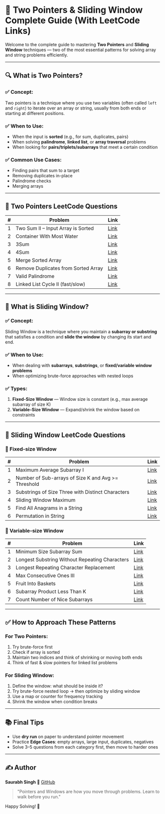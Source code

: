 # 📌 Two Pointers & Sliding Window Complete Guide (With LeetCode Links)

Welcome to the complete guide to mastering **Two Pointers** and **Sliding Window** techniques — two of the most essential patterns for solving array and string problems efficiently.

---

## 🔍 What is Two Pointers?

### ✅ Concept:

Two pointers is a technique where you use two variables (often called `left` and `right`) to iterate over an array or string, usually from both ends or starting at different positions.

### ✅ When to Use:

* When the input is **sorted** (e.g., for sum, duplicates, pairs)
* When solving **palindrome**, **linked list**, or **array traversal** problems
* When looking for **pairs/triplets/subarrays** that meet a certain condition

### ✅ Common Use Cases:

* Finding pairs that sum to a target
* Removing duplicates in-place
* Palindrome checks
* Merging arrays

---

## 🚀 Two Pointers LeetCode Questions

| # | Problem                             | Link                                                                       |
| - | ----------------------------------- | -------------------------------------------------------------------------- |
| 1 | Two Sum II – Input Array is Sorted  | [Link](https://leetcode.com/problems/two-sum-ii-input-array-is-sorted/)    |
| 2 | Container With Most Water           | [Link](https://leetcode.com/problems/container-with-most-water/)           |
| 3 | 3Sum                                | [Link](https://leetcode.com/problems/3sum/)                                |
| 4 | 4Sum                                | [Link](https://leetcode.com/problems/4sum/)                                |
| 5 | Merge Sorted Array                  | [Link](https://leetcode.com/problems/merge-sorted-array/)                  |
| 6 | Remove Duplicates from Sorted Array | [Link](https://leetcode.com/problems/remove-duplicates-from-sorted-array/) |
| 7 | Valid Palindrome                    | [Link](https://leetcode.com/problems/valid-palindrome/)                    |
| 8 | Linked List Cycle II (fast/slow)    | [Link](https://leetcode.com/problems/linked-list-cycle-ii/)                |

---

## 🌊 What is Sliding Window?

### ✅ Concept:

Sliding Window is a technique where you maintain a **subarray or substring** that satisfies a condition and **slide the window** by changing its start and end.

### ✅ When to Use:

* When dealing with **subarrays**, **substrings**, or **fixed/variable window problems**
* When optimizing brute-force approaches with nested loops

### ✅ Types:

1. **Fixed-Size Window** — Window size is constant (e.g., max average subarray of size K)
2. **Variable-Size Window** — Expand/shrink the window based on constraints

---

## 🚀 Sliding Window LeetCode Questions

### 📏 Fixed-size Window

| # | Problem                                             | Link                                                                                                                 |
| - | --------------------------------------------------- | -------------------------------------------------------------------------------------------------------------------- |
| 1 | Maximum Average Subarray I                          | [Link](https://leetcode.com/problems/maximum-average-subarray-i/)                                                    |
| 2 | Number of Sub-arrays of Size K and Avg >= Threshold | [Link](https://leetcode.com/problems/number-of-sub-arrays-of-size-k-and-average-greater-than-or-equal-to-threshold/) |
| 3 | Substrings of Size Three with Distinct Characters   | [Link](https://leetcode.com/problems/substrings-of-size-three-with-distinct-characters/)                             |
| 4 | Sliding Window Maximum                              | [Link](https://leetcode.com/problems/sliding-window-maximum/)                                                        |
| 5 | Find All Anagrams in a String                       | [Link](https://leetcode.com/problems/find-all-anagrams-in-a-string/)                                                 |
| 6 | Permutation in String                               | [Link](https://leetcode.com/problems/permutation-in-string/)                                                         |

### 📐 Variable-size Window

| # | Problem                                        | Link                                                                                  |
| - | ---------------------------------------------- | ------------------------------------------------------------------------------------- |
| 1 | Minimum Size Subarray Sum                      | [Link](https://leetcode.com/problems/minimum-size-subarray-sum/)                      |
| 2 | Longest Substring Without Repeating Characters | [Link](https://leetcode.com/problems/longest-substring-without-repeating-characters/) |
| 3 | Longest Repeating Character Replacement        | [Link](https://leetcode.com/problems/longest-repeating-character-replacement/)        |
| 4 | Max Consecutive Ones III                       | [Link](https://leetcode.com/problems/max-consecutive-ones-iii/)                       |
| 5 | Fruit Into Baskets                             | [Link](https://leetcode.com/problems/fruit-into-baskets/)                             |
| 6 | Subarray Product Less Than K                   | [Link](https://leetcode.com/problems/subarray-product-less-than-k/)                   |
| 7 | Count Number of Nice Subarrays                 | [Link](https://leetcode.com/problems/count-number-of-nice-subarrays/)                 |

---

## ✅ How to Approach These Patterns

### For Two Pointers:

1. Try brute-force first
2. Check if array is sorted
3. Maintain two indices and think of shrinking or moving both ends
4. Think of fast & slow pointers for linked list problems

### For Sliding Window:

1. Define the window: what should be inside it?
2. Try brute-force nested loop → then optimize by sliding window
3. Use a map or counter for frequency tracking
4. Shrink the window when condition breaks

---

## 📚 Final Tips

* Use **dry run** on paper to understand pointer movement
* Practice **Edge Cases**: empty arrays, large input, duplicates, negatives
* Solve 3–5 questions from each category first, then move to harder ones

---

## ✍️ Author

**Saurabh Singh**
🔗 [GitHub](https://github.com/saurabhxcod)

> "Pointers and Windows are how you move through problems. Learn to walk before you run."

Happy Solving! 💪
